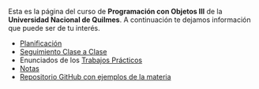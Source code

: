 Esta es la página del curso de **Programación con Objetos III** de la **Universidad Nacional de Quilmes**. A continuación te dejamos información que puede ser de tu interés. 
* [Planificación](unq-planificacion)
* [Seguimiento Clase a Clase](https://github.com/unq-objetos3-alumnos/bitacoras-2017s1)
* Enunciados de los [Trabajos Prácticos](tps-2014-c1)
* [Notas](unq-notas-unq)
* [Repositorio GitHub con ejemplos de la materia](https://github.com/uqbar-paco?utf8=%E2%9C%93&query=obj3)
